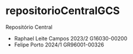 # repositorioCentralGCS
Repositório Central
- Raphael Leite Campos 2023/2 G16030-00200
- Felipe Porto 2024/1 GR96001-00326
